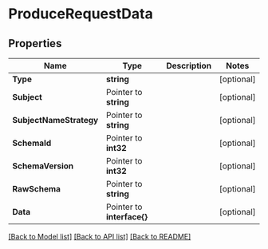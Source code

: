 # ProduceRequestData

## Properties

Name | Type | Description | Notes
------------ | ------------- | ------------- | -------------
**Type** | **string** |  | [optional] 
**Subject** | Pointer to **string** |  | [optional] 
**SubjectNameStrategy** | Pointer to **string** |  | [optional] 
**SchemaId** | Pointer to **int32** |  | [optional] 
**SchemaVersion** | Pointer to **int32** |  | [optional] 
**RawSchema** | Pointer to **string** |  | [optional] 
**Data** | Pointer to **interface{}** |  | [optional] 

[[Back to Model list]](../README.md#documentation-for-models) [[Back to API list]](../README.md#documentation-for-api-endpoints) [[Back to README]](../README.md)


